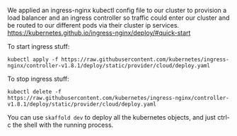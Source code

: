 We applied an ingress-nginx kubectl config file to our cluster to provision a load balancer and an ingress controller so traffic could enter our cluster and be routed to our different pods via their cluster ip services. https://kubernetes.github.io/ingress-nginx/deploy/#quick-start

To start ingress stuff:

```
kubectl apply -f https://raw.githubusercontent.com/kubernetes/ingress-nginx/controller-v1.8.1/deploy/static/provider/cloud/deploy.yaml
```

To stop ingress stuff:

```
kubectl delete -f https://raw.githubusercontent.com/kubernetes/ingress-nginx/controller-v1.8.1/deploy/static/provider/cloud/deploy.yaml
```

You can use `skaffold dev` to deploy all the kubernetes objects, and just ctrl-c the shell with the running process. 
